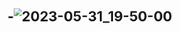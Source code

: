 # -![2023-05-31_19-50-00](https://github.com/kogandarya/-/assets/99957143/3760f848-cfde-4d5e-87b7-ddd224ea2d15)
